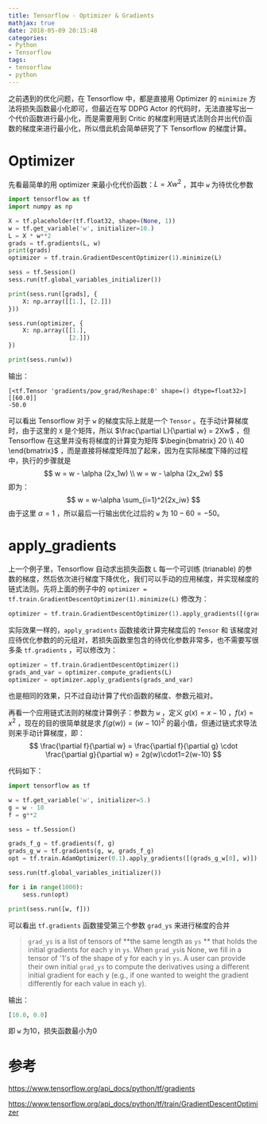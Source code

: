 ```yaml
---
title: Tensorflow - Optimizer & Gradients
mathjax: true
date: 2018-05-09 20:15:48
categories:
- Python
- Tensorflow
tags:
- tensorflow
- python
---
```


之前遇到的优化问题，在 Tensorflow 中，都是直接用 Optimizer 的 `minimize` 方法将损失函数最小化即可，但最近在写 DDPG Actor 的代码时，无法直接写出一个代价函数进行最小化，而是需要用到 Critic 的梯度利用链式法则合并出代价函数的梯度来进行最小化，所以借此机会简单研究了下 Tensorflow 的梯度计算。

<!--more-->

# Optimizer

先看最简单的用 optimizer 来最小化代价函数：$L=Xw^2$ ，其中 `w` 为待优化参数

```python
import tensorflow as tf
import numpy as np

X = tf.placeholder(tf.float32, shape=(None, 1))
w = tf.get_variable('w', initializer=10.)
L = X * w**2
grads = tf.gradients(L, w)
print(grads)
optimizer = tf.train.GradientDescentOptimizer(1).minimize(L)

sess = tf.Session()
sess.run(tf.global_variables_initializer())

print(sess.run([grads], {
    X: np.array([[1.], [2.]])
}))

sess.run(optimizer, {
    X: np.array([[1.],
                 [2.]])
})

print(sess.run(w))
```

输出：

```
[<tf.Tensor 'gradients/pow_grad/Reshape:0' shape=() dtype=float32>]
[[60.0]]
-50.0
```

可以看出 Tensorflow 对于 `w` 的梯度实际上就是一个 `Tensor` 。在手动计算梯度时，由于这里的 `X` 是个矩阵，所以 $\frac{\partial L}{\partial w} = 2Xw$ ，但 Tensorflow 在这里并没有将梯度的计算变为矩阵 $\begin{bmatrix} 20 \\ 40 \end{bmatrix}$ ，而是直接将梯度矩阵加了起来，因为在实际梯度下降的过程中，执行的步骤就是
$$
w = w - \alpha (2x_1w) \\
w = w - \alpha (2x_2w)
$$
 即为：
$$
w = w-\alpha \sum_{i=1}^2{2x_iw}
$$
由于这里 $\alpha=1$ ，所以最后一行输出优化过后的 `w` 为 $10-60=-50$。

# apply_gradients

上一个例子里，Tensorflow 自动求出损失函数 `L` 每一个可训练 (trianable) 的参数的梯度，然后依次进行梯度下降优化，我们可以手动的应用梯度，并实现梯度的链式法则。先将上面的例子中的 `optimizer = tf.train.GradientDescentOptimizer(1).minimize(L)` 修改为：

```python
optimizer = tf.train.GradientDescentOptimizer(1).apply_gradients([(grads[0], w)])
```

实际效果一样的，`apply_gradients` 函数接收计算完梯度后的 `Tensor` 和 该梯度对应待优化参数的的元组对，若损失函数里包含的待优化参数非常多，也不需要写很多条 `tf.gradients` ，可以修改为：

```python
optimizer = tf.train.GradientDescentOptimizer(1)
grads_and_var = optimizer.compute_gradients(L)
optimizer = optimizer.apply_gradients(grads_and_var)
```

也是相同的效果，只不过自动计算了代价函数的梯度、参数元祖对。

再看一个应用链式法则的梯度计算例子：参数为 `w` ，定义 $g(x)=x-10$ ，$f(x) = x^2$ ，现在的目的很简单就是求 $f(g(w)) = (w-10)^2$ 的最小值，但通过链式求导法则来手动计算梯度，即：
$$
\frac{\partial f}{\partial w} = \frac{\partial f}{\partial g} \cdot \frac{\partial g}{\partial w} = 2g(w)\cdot1=2(w-10)
$$

代码如下：

```python
import tensorflow as tf

w = tf.get_variable('w', initializer=5.)
g = w - 10
f = g**2

sess = tf.Session()

grads_f_g = tf.gradients(f, g)
grads_g_w = tf.gradients(g, w, grads_f_g)
opt = tf.train.AdamOptimizer(0.1).apply_gradients([(grads_g_w[0], w)])

sess.run(tf.global_variables_initializer())

for i in range(1000):
    sess.run(opt)

print(sess.run([w, f]))
```

可以看出 `tf.gradients` 函数接受第三个参数 `grad_ys` 来进行梯度的合并

> `grad_ys` is a list of tensors of **the same length as `ys` ** that holds the initial gradients for each y in `ys`. When `grad_ys`is None, we fill in a tensor of '1's of the shape of y for each y in `ys`. A user can provide their own initial `grad_ys` to compute the derivatives using a different initial gradient for each y (e.g., if one wanted to weight the gradient differently for each value in each y). 

输出：

```python
[10.0, 0.0]
```

即 `w` 为10，损失函数最小为0

# 参考

<https://www.tensorflow.org/api_docs/python/tf/gradients>

<https://www.tensorflow.org/api_docs/python/tf/train/GradientDescentOptimizer>